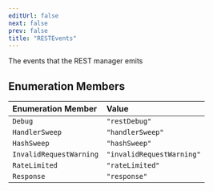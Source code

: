 ```yaml
---
editUrl: false
next: false
prev: false
title: "RESTEvents"
---
```


The events that the REST manager emits

## Enumeration Members

| Enumeration Member | Value |
| :------ | :------ |
| `Debug` | `"restDebug"` |
| `HandlerSweep` | `"handlerSweep"` |
| `HashSweep` | `"hashSweep"` |
| `InvalidRequestWarning` | `"invalidRequestWarning"` |
| `RateLimited` | `"rateLimited"` |
| `Response` | `"response"` |
